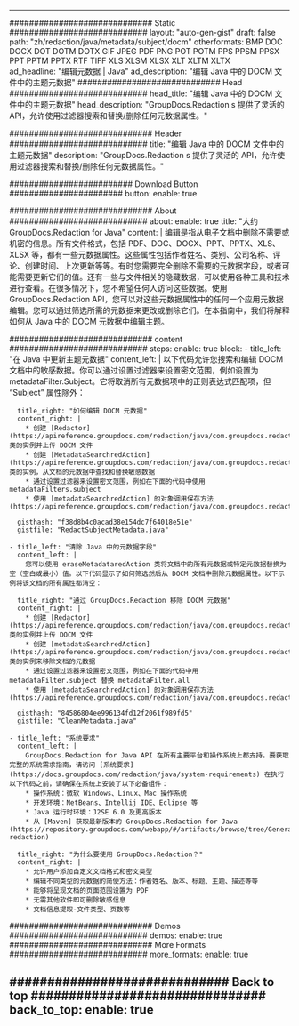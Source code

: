 
---
############################# Static ############################
layout: "auto-gen-gist" 
draft: false
path: "zh/redaction/java/metadata/subject/docm"
otherformats: BMP DOC DOCX DOT DOTM DOTX GIF JPEG PDF PNG POT POTM PPS PPSM PPSX PPT PPTM PPTX RTF TIFF XLS XLSM XLSX XLT XLTM XLTX  
ad_headline: "编辑元数据 | Java"
ad_description: "编辑 Java 中的 DOCM 文件中的主题元数据"
############################# Head ############################
head_title: "编辑 Java 中的 DOCM 文件中的主题元数据"
head_description: "GroupDocs.Redaction s 提供了灵活的 API，允许使用过滤器搜索和替换/删除任何元数据属性。"

############################# Header ############################
title: "编辑 Java 中的 DOCM 文件中的主题元数据"
description: "GroupDocs.Redaction s 提供了灵活的 API，允许使用过滤器搜索和替换/删除任何元数据属性。"

######################### Download Button #######################
button:
    enable: true

############################# About ############################
about:
    enable: true
    title: "大约 GroupDocs.Redaction for Java"
    content: |
        编辑是指从电子文档中删除不需要或机密的信息。所有文件格式，包括 PDF、DOC、DOCX、PPT、PPTX、XLS、XLSX 等，都有一些元数据属性。这些属性包括作者姓名、类别、公司名称、评论、创建时间、上次更新等等。有时您需要完全删除不需要的元数据字段，或者可能需要更新它们的值。还有一些与文件相关的隐藏数据，可以使用各种工具和技术进行查看。在很多情况下，您不希望任何人访问这些数据。使用 GroupDocs.Redaction API，您可以对这些元数据属性中的任何一个应用元数据编辑。您可以通过筛选所需的元数据来更改或删除它们。在本指南中，我们将解释如何从 Java 中的 DOCM 元数据中编辑主题。

############################# content ############################
steps:
    enable: true
    block:
    - title_left: "在 Java 中更新主题元数据"
      content_left: |
        以下代码允许您搜索和编辑 DOCM 文档中的敏感数据。你可以通过设置过滤器来设置密文范围，例如设置为 metadataFilter.Subject。它将取消所有元数据项中的正则表达式匹配项，但 “Subject” 属性除外： 

      title_right: "如何编辑 DOCM 元数据"
      content_right: |
        * 创建 [Redactor](https://apireference.groupdocs.com/redaction/java/com.groupdocs.redaction/Redactor) 类的实例并上传 DOCM 文件
        * 创建 [MetadataSearchredAction](https://apireference.groupdocs.com/redaction/java/com.groupdocs.redaction.redactions/MetadataSearchRedaction) 类的实例，从文档的元数据中查找和替换敏感数据
        * 通过设置过滤器来设置密文范围，例如在下面的代码中使用 metadataFilters.subject
        * 使用 [metadataSearchredAction] 的对象调用保存方法 (https://apireference.groupdocs.com/redaction/java/com.groupdocs.redaction.redactions/MetadataSearchRedaction) 

      gisthash: "f38d8b4c0acad38e154dc7f64018e51e"
      gistfile: "RedactSubjectMetadata.java"
      
    - title_left: "清除 Java 中的元数据字段"
      content_left: |
        您可以使用 eraseMetadataredAction 类将文档中的所有元数据或特定元数据替换为空（空白或最小）值。以下代码显示了如何筛选然后从 DOCM 文档中删除元数据属性。以下示例将该文档的所有属性都清空： 
        
      title_right: "通过 GroupDocs.Redaction 移除 DOCM 元数据"
      content_right: |
        * 创建 [Redactor](https://apireference.groupdocs.com/redaction/java/com.groupdocs.redaction/Redactor) 类的实例并上传 DOCM 文件
        * 创建 [metadataSearchredAction](https://apireference.groupdocs.com/redaction/java/com.groupdocs.redaction.redactions/MetadataSearchRedaction) 类的实例来移除文档的元数据
        * 通过设置过滤器来设置密文范围，例如在下面的代码中用 metadataFilter.subject 替换 metadataFilter.all
        * 使用 [metadataSearchredAction] 的对象调用保存方法 (https://apireference.groupdocs.com/redaction/java/com.groupdocs.redaction.redactions/MetadataSearchRedaction) 
        
      gisthash: "84586804ee996134fd12f2061f989fd5"
      gistfile: "CleanMetadata.java"

    - title_left: "系统要求"
      content_left: |
        GroupDocs.Redaction for Java API 在所有主要平台和操作系统上都支持。要获取完整的系统需求指南，请访问 [系统要求](https://docs.groupdocs.com/redaction/java/system-requirements) 在执行以下代码之前，请确保在系统上安装了以下必备组件：
        * 操作系统：微软 Windows、Linux、Mac 操作系统
        * 开发环境：NetBeans、Intellij IDE、Eclipse 等
        * Java 运行时环境：J2SE 6.0 及更高版本
        * 从 [Maven] 获取最新版本的 GroupDocs.Redaction for Java (https://repository.groupdocs.com/webapp/#/artifacts/browse/tree/General/repo/com/groupdocs/groupdocs-redaction)
        
      title_right: "为什么要使用 GroupDocs.Redaction？"
      content_right: |
        * 允许用户添加自定义文档格式和密文类型
        * 编辑不同类型的元数据的简便方法：作者姓名、版本、标题、主题、描述等等
        * 能够将呈现文档的页面范围设置为 PDF
        * 无需其他软件即可删除敏感信息
        * 文档信息提取-文件类型、页数等
        

############################# Demos ############################
demos:
    enable: true
############################# More Formats ############################
more_formats:
    enable: true

############################# Back to top ###############################
back_to_top:
    enable: true
---
